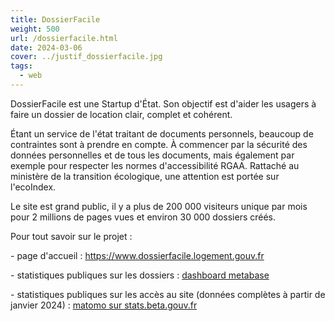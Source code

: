 ```yaml
---
title: DossierFacile
weight: 500
url: /dossierfacile.html
date: 2024-03-06
cover: ../justif_dossierfacile.jpg
tags:
  - web
---
```

DossierFacile est une Startup d'État. Son objectif est d'aider les usagers à faire un dossier de location clair, complet et cohérent. 

<!--more-->

Étant un service de l'état traitant de documents personnels, beaucoup de contraintes sont à prendre en compte. À commencer par la sécurité des données personnelles et de tous les documents, mais également par exemple pour respecter les normes d'accessibilité RGAA. Rattaché au ministère de la transition écologique, une attention est portée sur l'ecoIndex.

Le site est grand public, il y a plus de 200 000 visiteurs unique par mois pour 2 millions de pages vues et environ 30 000 dossiers créés.

Pour tout savoir sur le projet :

\- page d'accueil : <https://www.dossierfacile.logement.gouv.fr>

\- statistiques publiques sur les dossiers : [dashboard metabase](https://www.dossierfacile.logement.gouv.fr/stats)

\- statistiques publiques sur les accès au site (données complètes à partir de janvier 2024) : [matomo sur stats.beta.gouv.fr](https://stats.beta.gouv.fr/index.php?module=CoreHome&action=index&idSite=32&period=day&date=yesterday#?period=month&idSite=32&category=General_Visitors&subcategory=General_Overview)